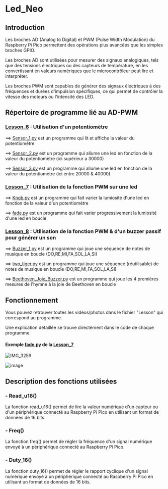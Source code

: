 # Led_Neo

## Introduction

Les broches AD (Analog to Digital) et PWM (Pulse Width Modulation) du Raspberry Pi Pico permettent des opérations plus avancées que les simples broches GPIO.

Les broches AD sont utilisées pour mesurer des signaux analogiques, tels que des tensions électriques ou des capteurs de température, en les convertissant en valeurs numériques que le microcontrôleur peut lire et interpréter.

Les broches PWM sont capables de générer des signaux électriques à des fréquences et durées d'impulsion spécifiques, ce qui permet de contrôler la vitesse des moteurs ou l'intensité des LED.

## Répertoire de programme lié au AD-PWM

### [Lesson_6](Lesson_6) : Utilisation d'un potentiomètre

  ==> [Sensor_1.py](Lesson_6/Sensor_1.py) est un programme qui lit et affiche la valeur du potentiomètre
  
  ==> [Sensor_2.py](Lesson_6/Sensor_2.py) est un programme qui allume une led en fonction de la valeur du potentiomètre (ici supérieur a 30000)
  
  ==> [Sensor_3.py](Lesson_6/Sensor_3.py) est un programme qui allume une led en fonction de la valeur du potentiomètre (ici entre 20000 & 40000)
  

### [Lesson_7](Lesson_7) : Utilisation de la fonction PWM sur une led

  ==> [Knob.py](Lesson_7/Knob.py) est un programme qui fait varier la lumiosité d'une led en fonction de la valeur d'un potentiomètre
  
  ==> [fade.py](Lesson_7/fade.py) est un programme qui fait varier progressivement la lumiosité d'une led en boucle

### [Lesson_8](Lesson_8) : Utilisation de la fonction PWM & d'un buzzer passif pour générer un son

  ==> [Buzzer_1.py](Lesson_8/Buzzer_1.py) est un programme qui joue une séquence de notes de musique en boucle (DO,RE,MI,FA,SOL,LA,SI)
  
  ==> [two_tiger.py](Lesson_8/two_tiger.py) est un programme qui joue une séquence (réutilisable) de notes de musique en boucle (DO,RE,MI,FA,SOL,LA,SI)
  
  ==> [Beethoven_Joie_Buzzer.py](Lesson_8/Beethoven_Joie_Buzzer.py) est un programme qui joue les 4 premières mesures de l'hymne à la joie de Beethoven en boucle
  
  
## Fonctionnement

Vous pouvez retrouver toutes les vidéos/photos dans le fichier "Lesson" qui correspond au programme.

Une explication détaillée se trouve directement dans le code de chaque programme.

#### Exemple [fade.py](Lesson_7/fade.py) de la [Lesson_7](Lesson_7)
![IMG_3259](https://user-images.githubusercontent.com/125505805/224554588-02c6f2c4-70d6-414f-87db-64dfa2886b55.gif)

![image](https://user-images.githubusercontent.com/125505805/224557625-9183961d-847f-4b10-a521-87361036837a.png)


## Description des fonctions utilisées

### - Read_u16()

La fonction read_u16() permet de lire la valeur numérique d'un capteur ou d'un périphérique connecté au Raspberry Pi Pico en utilisant un format de données de 16 bits.

### - Freq()

La fonction freq() permet de régler la fréquence d'un signal numérique envoyé à un périphérique connecté au Raspberry Pi Pico.

### - Duty_16()

La fonction duty_16() permet de régler le rapport cyclique d'un signal numérique envoyé à un périphérique connecté au Raspberry Pi Pico en utilisant un format de données de 16 bits.



